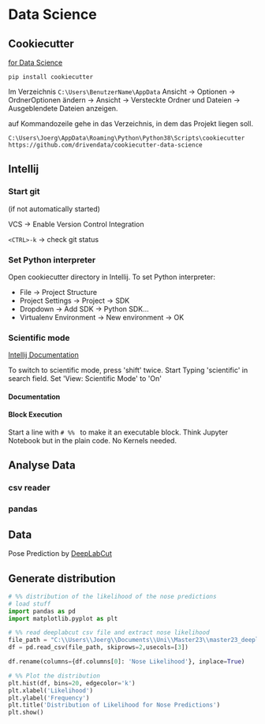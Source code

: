 # Data Science
## Cookiecutter

[for Data Science](https://drivendata.github.io/cookiecutter-data-science/)

`pip install cookiecutter`

Im Verzeichnis `C:\Users\BenutzerName\AppData` Ansicht -> Optionen -> OrdnerOptionen ändern -> Ansicht -> Versteckte 
Ordner und Dateien -> Ausgeblendete Dateien anzeigen.

auf Kommandozeile gehe in das Verzeichnis, in dem das Projekt liegen soll.

`C:\Users\Joerg\AppData\Roaming\Python\Python38\Scripts\cookiecutter https://github.com/drivendata/cookiecutter-data-science`

## Intellij
### Start git
(if not automatically started)

VCS -> Enable Version Control Integration

`<CTRL>-k` -> check git status

### Set Python interpreter
Open cookiecutter directory in Intellij. To set Python interpreter:

- File -> Project Structure
- Project Settings -> Project -> SDK
- Dropdown -> Add SDK -> Python SDK...
- Virtualenv Environment -> New environment -> OK

### Scientific mode

[Intellij Documentation](https://www.jetbrains.com/help/idea/matplotlib-support.html)

To switch to scientific mode, press 'shift' twice. Start Typing 'scientific' in search field. Set 'View: Scientific 
Mode' to 'On'

#### Documentation

#### Block Execution

Start a line with `# %% ` to make it an executable block. Think Jupyter Notebook but in the plain code. No Kernels 
needed.


## Analyse Data
### csv reader

### pandas

## Data

Pose Prediction by [DeepLabCut](https://www.mackenziemathislab.org/deeplabcut)

## Generate distribution

```python
# %% distribution of the likelihood of the nose predictions
# load stuff
import pandas as pd
import matplotlib.pyplot as plt

# %% read deeplabcut csv file and extract nose likelihood
file_path = "C:\\Users\\Joerg\\Documents\\Uni\\Master23\\master23_deeplabcut\\data\\external\\Charles_Session3_sideDLC_snapshot-700000.csv"
df = pd.read_csv(file_path, skiprows=2,usecols=[3])

df.rename(columns={df.columns[0]: 'Nose Likelihood'}, inplace=True)

# %% Plot the distribution
plt.hist(df, bins=20, edgecolor='k')
plt.xlabel('Likelihood')
plt.ylabel('Frequency')
plt.title('Distribution of Likelihood for Nose Predictions')
plt.show()


```
